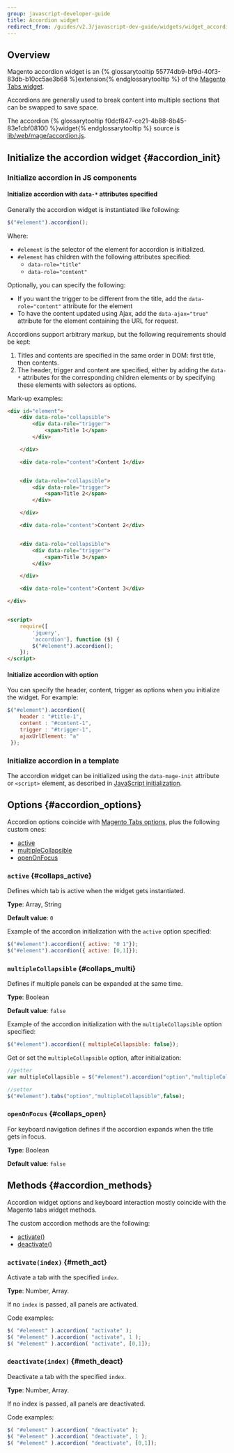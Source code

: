 ```yaml
---
group: javascript-developer-guide
title: Accordion widget
redirect_from: /guides/v2.3/javascript-dev-guide/widgets/widget_accordion.html
---
```


## Overview

Magento accordion widget is an {% glossarytooltip 55774db9-bf9d-40f3-83db-b10cc5ae3b68 %}extension{% endglossarytooltip %} of the [Magento Tabs widget].

Accordions are generally used to break content into multiple sections that can be swapped to save space.

The accordion {% glossarytooltip f0dcf847-ce21-4b88-8b45-83e1cbf08100 %}widget{% endglossarytooltip %} source is [lib/web/mage/accordion.js].

## Initialize the accordion widget {#accordion_init}

### Initialize accordion in JS components

#### Initialize accordion with `data-*` attributes specified

Generally the accordion widget is instantiated like following:

```javascript
$("#element").accordion();
```

Where:

* `#element` is the selector of the element for accordion is initialized.
* `#element` has children with the following attributes specified:
  * `data-role="title"`
  * `data-role="content"`

Optionally, you can specify the following:

* If you want the trigger to be different from the title, add the `data-role="content"` attribute for the element
* To have the content updated using Ajax, add the `data-ajax="true"` attribute for the element containing the URL for request.

Accordions support arbitrary markup, but the following requirements should be kept:

1. Titles and contents are specified in the same order in DOM: first title, then contents.
2. The header, trigger and content are specified, either by adding the `data-*` attributes for the corresponding children elements or by specifying these elements with selectors as options.

Mark-up examples:

```html
<div id="element">
    <div data-role="collapsible">
        <div data-role="trigger">
            <span>Title 1</span>
        </div>

    </div>

    <div data-role="content">Content 1</div>


    <div data-role="collapsible">
        <div data-role="trigger">
            <span>Title 2</span>
        </div>

    </div>

    <div data-role="content">Content 2</div>


    <div data-role="collapsible">
        <div data-role="trigger">
            <span>Title 3</span>
        </div>

    </div>

    <div data-role="content">Content 3</div>

</div>


<script>
    require([
        'jquery',
        'accordion'], function ($) {
        $("#element").accordion();
    });
</script>
```

#### Initialize accordion with option

You can specify the header, content, trigger as options when you initialize the widget.
For example:

```javascript
$("#element").accordion({
    header : "#title-1",
    content : "#content-1",
    trigger : "#trigger-1",
    ajaxUrlElement: "a"
 });
```

### Initialize accordion in a template

The accordion widget can be initialized using the `data-mage-init` attribute or `<script>` element, as described in [JavaScript initialization].

## Options {#accordion_options}

Accordion options coincide with [Magento Tabs options], plus the following custom ones:

* [active]
* [multipleCollapsible]
* [openOnFocus]

### `active` {#collaps_active}

Defines which tab is active when the widget gets instantiated.

**Type**: Array, String

**Default value**: `0`

Example of the accordion initialization with the <code>active</code> option specified:

```javascript
$("#element").accordion({ active: "0 1"});
$("#element").accordion({ active: [0,1]});
```

### `multipleCollapsible` {#collaps_multi}

Defines if multiple panels can be expanded at the same time.

**Type**: Boolean

**Default value**: `false`

Example of the accordion initialization with the `multipleCollapsible` option specified:

```javascript
$("#element").accordion({ multipleCollapsible: false});
```

Get or set the `multipleCollapsible` option, after initialization:

```javascript
//getter
var multipleCollapsible = $("#element").accordion("option","multipleCollapsible");

//setter
$("#element").tabs("option","multipleCollapsible",false);
```

### `openOnFocus` {#collaps_open}

For keyboard navigation defines if the accordion expands when the title gets in focus.

**Type**: Boolean

**Default value**: `false`

## Methods {#accordion_methods}

Accordion widget options and keyboard interaction mostly coincide with the Magento tabs widget methods.

The custom accordion methods are the following:

* [activate()]
* [deactivate()]

### `activate(index)` {#meth_act}

Activate a tab with the specified `index`.

**Type**: Number, Array.

If no `index` is passed, all panels are activated.

Code examples:

```javascript
$( "#element" ).accordion( "activate" );
$( "#element" ).accordion( "activate", 1 );
$( "#element" ).accordion( "activate", [0,1]);
```

### `deactivate(index)` {#meth_deact}

Deactivate a tab with the specified `index`.

**Type**: Number, Array.

If no index is passed, all panels are deactivated.

Code examples:

```javascript
$( "#element" ).accordion( "deactivate" );
$( "#element" ).accordion( "deactivate", 1 );
$( "#element" ).accordion( "deactivate", [0,1]);
```

[magento tabs widget]: {{page.baseurl}}/javascript-development/jquery-widget/tabs.html

[lib/web/mage/accordion.js]: {{site.mage2000url}}lib/web/mage/accordion.js

[javascript initialization]: {{page.baseurl}}/javascript-development/core-concepts/script-initialize-call.html#data_mage_init

[magento tabs options]: {{page.baseurl}}/javascript-development/jquery-widget/tabs.html#fedg_tabs_options

[active]: #collaps_active

[multiplecollapsible]: #collaps_multi

[openonfocus]: #collaps_open

[activate()]: #meth_act

[deactivate()]: #meth_deact

